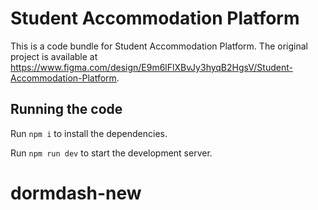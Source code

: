 
  # Student Accommodation Platform

  This is a code bundle for Student Accommodation Platform. The original project is available at https://www.figma.com/design/E9m6lFlXBvJy3hyqB2HgsV/Student-Accommodation-Platform.

  ## Running the code

  Run `npm i` to install the dependencies.

  Run `npm run dev` to start the development server.
  # dormdash-new
